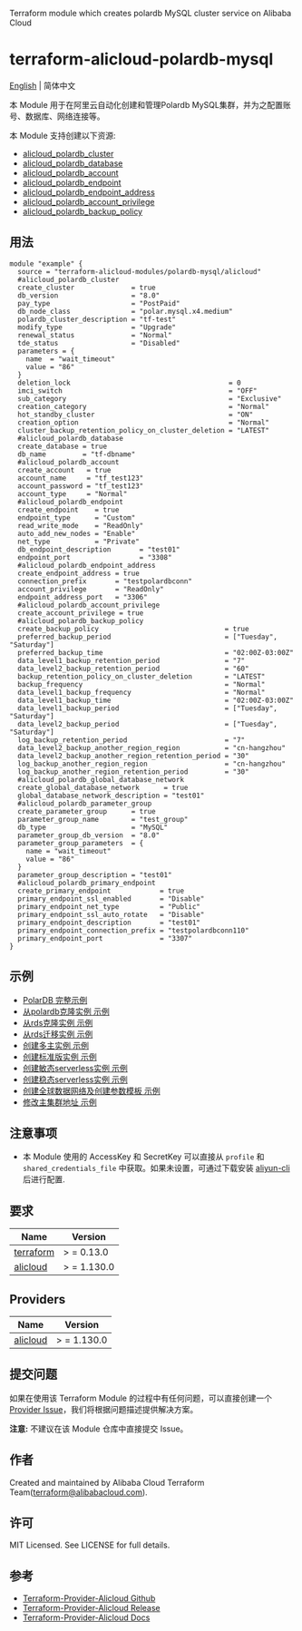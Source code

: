 Terraform module which creates polardb MySQL cluster service on Alibaba Cloud

terraform-alicloud-polardb-mysql
=====================================================================

[English](README.md) | 简体中文

本 Module 用于在阿里云自动化创建和管理Polardb MySQL集群，并为之配置账号、数据库、网络连接等。

本 Module 支持创建以下资源:


* [alicloud_polardb_cluster](https://registry.terraform.io/providers/aliyun/alicloud/latest/docs/resources/polardb_cluster)
* [alicloud_polardb_database](https://registry.terraform.io/providers/aliyun/alicloud/latest/docs/resources/polardb_database)
* [alicloud_polardb_account](https://registry.terraform.io/providers/aliyun/alicloud/latest/docs/resources/polardb_account)
* [alicloud_polardb_endpoint](https://registry.terraform.io/providers/aliyun/alicloud/latest/docs/resources/polardb_endpoint)
* [alicloud_polardb_endpoint_address](https://registry.terraform.io/providers/aliyun/alicloud/latest/docs/resources/polardb_endpoint_address)
* [alicloud_polardb_account_privilege](https://registry.terraform.io/providers/aliyun/alicloud/latest/docs/resources/polardb_account_privilege)
* [alicloud_polardb_backup_policy](https://registry.terraform.io/providers/aliyun/alicloud/latest/docs/resources/polardb_backup_policy)

## 用法

```hcl
module "example" {
  source = "terraform-alicloud-modules/polardb-mysql/alicloud"
  #alicloud_polardb_cluster
  create_cluster              = true
  db_version                  = "8.0"
  pay_type                    = "PostPaid"
  db_node_class               = "polar.mysql.x4.medium"
  polardb_cluster_description = "tf-test"
  modify_type                 = "Upgrade"
  renewal_status              = "Normal"
  tde_status                  = "Disabled"
  parameters = {
    name  = "wait_timeout"
    value = "86"
  }
  deletion_lock                                       = 0
  imci_switch                                         = "OFF"
  sub_category                                        = "Exclusive"
  creation_category                                   = "Normal"
  hot_standby_cluster                                 = "ON"
  creation_option                                     = "Normal"
  cluster_backup_retention_policy_on_cluster_deletion = "LATEST"
  #alicloud_polardb_database
  create_database = true
  db_name         = "tf-dbname"
  #alicloud_polardb_account
  create_account   = true
  account_name     = "tf_test123"
  account_password = "tf_test123"
  account_type     = "Normal"
  #alicloud_polardb_endpoint
  create_endpoint    = true
  endpoint_type      = "Custom"
  read_write_mode    = "ReadOnly"
  auto_add_new_nodes = "Enable"
  net_type           = "Private"
  db_endpoint_description       = "test01"
  endpoint_port                 = "3308"
  #alicloud_polardb_endpoint_address
  create_endpoint_address = true
  connection_prefix       = "testpolardbconn"
  account_privilege       = "ReadOnly"
  endpoint_address_port   = "3306"
  #alicloud_polardb_account_privilege
  create_account_privilege = true
  #alicloud_polardb_backup_policy
  create_backup_policy                               = true
  preferred_backup_period                            = ["Tuesday", "Saturday"]
  preferred_backup_time                              = "02:00Z-03:00Z"
  data_level1_backup_retention_period                = "7"
  data_level2_backup_retention_period                = "60"
  backup_retention_policy_on_cluster_deletion        = "LATEST"
  backup_frequency                                   = "Normal"
  data_level1_backup_frequency                       = "Normal"
  data_level1_backup_time                            = "02:00Z-03:00Z"
  data_level1_backup_period                          = ["Tuesday", "Saturday"]
  data_level2_backup_period                          = ["Tuesday", "Saturday"]
  log_backup_retention_period                        = "7"
  data_level2_backup_another_region_region           = "cn-hangzhou"
  data_level2_backup_another_region_retention_period = "30"
  log_backup_another_region_region                   = "cn-hangzhou"
  log_backup_another_region_retention_period         = "30"
  #alicloud_polardb_global_database_network
  create_global_database_network      = true
  global_database_network_description = "test01"
  #alicloud_polardb_parameter_group
  create_parameter_group      = true
  parameter_group_name        = "test_group"
  db_type                     = "MySQL"
  parameter_group_db_version  = "8.0"
  parameter_group_parameters  = {
    name = "wait_timeout"
    value = "86"
  }
  parameter_group_description = "test01"
  #alicloud_polardb_primary_endpoint
  create_primary_endpoint            = true
  primary_endpoint_ssl_enabled       = "Disable"
  primary_endpoint_net_type          = "Public"
  primary_endpoint_ssl_auto_rotate   = "Disable"
  primary_endpoint_description       = "test01"
  primary_endpoint_connection_prefix = "testpolardbconn110"
  primary_endpoint_port              = "3307"
}
```

## 示例

* [PolarDB 完整示例](https://github.com/terraform-alicloud-modules/terraform-alicloud-polardb-mysql/tree/main/examples/complete)
* [从polardb克隆实例 示例](https://github.com/terraform-alicloud-modules/terraform-alicloud-polardb-mysql/tree/main/examples/clone-from-polardb)
* [从rds克隆实例 示例](https://github.com/terraform-alicloud-modules/terraform-alicloud-polardb-mysql/tree/main/examples/clone-from-rds)
* [从rds迁移实例 示例](https://github.com/terraform-alicloud-modules/terraform-alicloud-polardb-mysql/tree/main/examples/migration-from-rds)
* [创建多主实例 示例](https://github.com/terraform-alicloud-modules/terraform-alicloud-polardb-mysql/tree/main/examples/multimaster-polardb)
* [创建标准版实例 示例](https://github.com/terraform-alicloud-modules/terraform-alicloud-polardb-mysql/tree/main/examples/se-normal-polardb)
* [创建敏态serverless实例 示例](https://github.com/terraform-alicloud-modules/terraform-alicloud-polardb-mysql/tree/main/examples/serverless-polardb)
* [创建稳态serverless实例 示例](https://github.com/terraform-alicloud-modules/terraform-alicloud-polardb-mysql/tree/main/examples/steady-serverless-polardb)
* [创建全球数据网络及创建参数模板 示例](https://github.com/terraform-alicloud-modules/terraform-alicloud-polardb-mysql/tree/main/examples/global-database-network-and-parameter-group)
* [修改主集群地址 示例](https://github.com/terraform-alicloud-modules/terraform-alicloud-polardb-mysql/tree/main/examples/primary-endpoint)
## 注意事项

* 本 Module 使用的 AccessKey 和 SecretKey 可以直接从 `profile` 和 `shared_credentials_file`
  中获取。如果未设置，可通过下载安装 [aliyun-cli](https://github.com/aliyun/aliyun-cli#installation) 后进行配置.

## 要求

| Name | Version |
|------|---------|
| <a name="requirement_terraform"></a> [terraform](#requirement\_terraform) | > = 0.13.0 |
| <a name="requirement_alicloud"></a> [alicloud](#requirement\_alicloud) | > = 1.130.0 |

## Providers

| Name | Version |
|------|---------|
| <a name="provider_alicloud"></a> [alicloud](#provider\_alicloud) | > = 1.130.0 |

## 提交问题

如果在使用该 Terraform Module
的过程中有任何问题，可以直接创建一个 [Provider Issue](https://github.com/aliyun/terraform-provider-alicloud/issues/new)，我们将根据问题描述提供解决方案。

**注意:** 不建议在该 Module 仓库中直接提交 Issue。

## 作者

Created and maintained by Alibaba Cloud Terraform Team(terraform@alibabacloud.com).

## 许可

MIT Licensed. See LICENSE for full details.

## 参考

* [Terraform-Provider-Alicloud Github](https://github.com/aliyun/terraform-provider-alicloud)
* [Terraform-Provider-Alicloud Release](https://releases.hashicorp.com/terraform-provider-alicloud/)
* [Terraform-Provider-Alicloud Docs](https://registry.terraform.io/providers/aliyun/alicloud/latest/docs)
